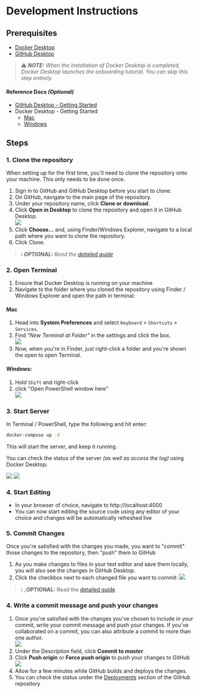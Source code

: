 # Development Instructions

## Prerequisites

- [Docker Desktop](https://www.docker.com/products/docker-desktop)
- [GitHub Desktop](https://desktop.github.com/)

> ⚠ _**NOTE:** When the installation of Docker Desktop is completed, Docker Desktop launches the onboarding tutorial. You can skip this step entirely._

#### Reference Docs _(Optional)_
- [GitHub Desktop - Getting Started](https://help.github.com/en/desktop/getting-started-with-github-desktop)
- Docker Desktop - Getting Started
  - [Mac](https://docs.docker.com/docker-for-mac/)
  - [Windows](https://docs.docker.com/docker-for-windows/)

## Steps

### 1. Clone the repository

When setting up for the first time, you'll need to clone the repository onto your machine. This only needs to be done once.

1. Sign in to GitHub and GitHub Desktop before you start to clone.
1. On GitHub, navigate to the main page of the repository.
1. Under your repository name, click **Clone or download**.
1. Click **Open in Desktop** to clone the repository and open it in GitHub Desktop.  
  ![](images/clone.png)
1. Click **Choose...** and, using Finder/Windows Explorer, navigate to a local path where you want to clone the repository.
1. Click Clone.

> ℹ _**OPTIONAL:** Read the [detailed guide](https://help.github.com/en/desktop/contributing-to-projects/making-changes-in-a-branch)_

### 2. Open Terminal

1. Ensure that Docker Desktop is running on your machine
1. Navigate to the folder where you cloned the repository using Finder / Windows Explorer and open the path in terminal:
  
#### Mac

1. Head into **System Preferences** and select `Keyboard` > `Shortcuts` > `Services`. 
1. Find _"New Terminal at Folder"_ in the settings and click the box.  
  ![](images/terminal-mac.png)
1. Now, when you're in Finder, just right-click a folder and you're shown the open to open Terminal.

#### Windows:
1. Hold `Shift` and right-click
1. click "Open PowerShell window here"  
  ![](images/terminal-windows.png)

### 3. Start Server

In Terminal / PowerShell, type the following and hit enter:

```bash
docker-compose up -d
```

This will start the server, and keep it running.

You can check the status of the server _(as well as access the log)_ using Docker Desktop:

![](images/docker.png)
![](images/docker-log.png)

### 4. Start Editing

- In your browser of choice, navigate to http://localhost:4000
- You can now start editing the source code using any editor of your choice and changes will be automatically refreshed live

### 5. Commit Changes

Once you're satisfied with the changes you made, you want to "commit" those changes to the repository, then "push" them to GitHub

1. As you make changes to files in your text editor and save them locally, you will also see the changes in GitHub Desktop.
1. Click the checkbox next to each changed file you want to commit:
   ![](images/commit-all.png)

> ℹ _**OPTIONAL:** Read the [detailed guide](https://help.github.com/en/desktop/contributing-to-projects/committing-and-reviewing-changes-to-your-project)

### 4. Write a commit message and push your changes

1. Once you're satisfied with the changes you've chosen to include in your commit, write your commit message and push your changes. If you've collaborated on a commit, you can also attribute a commit to more than one author.  
   ![](images/commit-message.png)
1. Under the Description field, click **Commit to _master_**.
1. Click **Push origin** or **Force push origin** to push your changes to GitHub
   ![](images/push-origin-button.png)
1. Allow for a few minutes while GitHub builds and deploys the changes.
1. You can check the status under the [Deployments](https://github.com/venturekids/website/deployments) section of the GitHub repository
